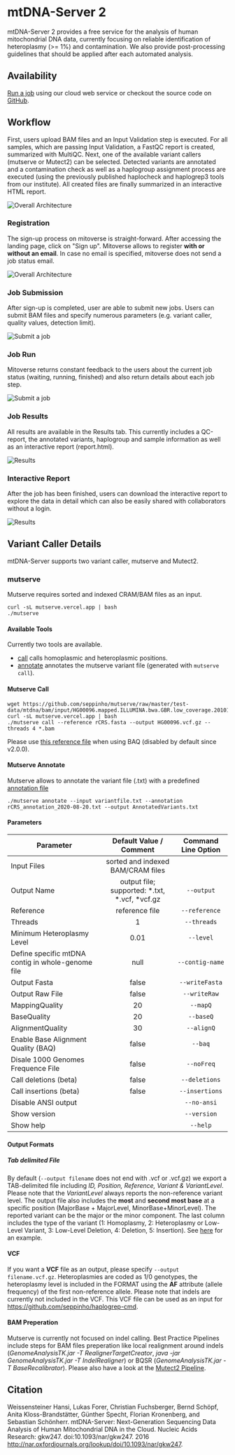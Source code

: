 # mtDNA-Server 2

mtDNA-Server 2 provides a free service for the analysis of human mitochondrial DNA data, currently focusing on reliable identification of heteroplasmy (>= 1%) and contamination. We also provide post-processing guidelines that should be applied after each automated analysis.

## Availability
[Run a job](https://mitoverse.i-med.ac.at) using our cloud web service or checkout the source code on [GitHub](https://github.com/genepi/mtdna-server-2).

## Workflow 
First, users upload BAM files and an Input Validation step is executed. For all samples, which are passing Input Validation, a FastQC report is created, summarized with MultiQC. Next, one of the available variant callers (mutserve or Mutect2) can be selected. Detected variants are annotated and a contamination check as well as a haplogroup assignment process are executed (using the previously published haplocheck and haplogrep3 tools from our institute). All created files are finally summarized in an interactive HTML report. 

![Overall Architecture](images/overall.png)


### Registration
The sign-up process on mitoverse is straight-forward. After accessing the landing page, click on "Sign up". Mitoverse allows to register **with or without an email**. In case no email is specified, mitoverse does not send a job status email.

![Overall Architecture](images/signup.png)

### Job Submission
After sign-up is completed, user are able to submit new jobs. Users can submit BAM files and specify numerous parameters (e.g. variant caller, quality values, detection limit). 

![Submit a job](images/submit.png)

### Job Run
Mitoverse returns constant feedback to the users about the current job status (waiting, running, finished) and also return details about each job step. 

![Submit a job](images/run.png)

### Job Results

All results are available in the Results tab. This currently includes a QC-report, the annotated variants, haplogroup and sample information as well as an interactive report (report.html).

![Results](images/results.png)


### Interactive Report
After the job has been finished, users can download the interactive report to explore the data in detail which can also be easily shared with collaborators without a login.

![Results](images/report.png)


## Variant Caller Details 
mtDNA-Server supports two variant caller, mutserve and Mutect2. 

### mutserve
Mutserve requires sorted and indexed CRAM/BAM files as an input.

```
curl -sL mutserve.vercel.app | bash
./mutserve
```

#### Available Tools
Currently two tools are available. 

* [call](#mutserve-call) calls homoplasmic and heteroplasmic positions. 
* [annotate](#mutserve-annotate) annotates the mutserve variant file (generated with `mutserve call`). 

#### <a name="mutserve-call">Mutserve Call</a>

```
wget https://github.com/seppinho/mutserve/raw/master/test-data/mtdna/bam/input/HG00096.mapped.ILLUMINA.bwa.GBR.low_coverage.20101123.bam
curl -sL mutserve.vercel.app | bash
./mutserve call --reference rCRS.fasta --output HG00096.vcf.gz --threads 4 *.bam 
```

Please use [this reference file](https://raw.githubusercontent.com/seppinho/mutserve/master/files/rCRS.fasta) when using BAQ (disabled by default since v2.0.0).



#### <a name="mutserve-annotate">Mutserve Annotate</a>

Mutserve allows to annotate the variant file (.txt) with a predefined [annotation file](https://raw.githubusercontent.com/seppinho/mutserve/master/files/rCRS_annotation_2020-08-20.txt) 

```
./mutserve annotate --input variantfile.txt --annotation rCRS_annotation_2020-08-20.txt --output AnnotatedVariants.txt
```


#### Parameters

| Parameter        | Default Value / Comment          | Command Line Option | 
| ------------- |:-------------:| :-------------:| 
| Input Files     | sorted and indexed BAM/CRAM files | |
| Output Name   | output file; supported: \*.txt, \*.vcf, \*vcf.gz | `--output` |
| Reference  | reference file | `--reference` |
| Threads     | 1 | `--threads`|
| Minimum Heteroplasmy Level     | 0.01 | `--level`|
| Define specific mtDNA contig in whole-genome file     | null | `--contig-name`|
| Output Fasta     | false | `--writeFasta`|
| Output Raw File     | false | `--writeRaw`|
| MappingQuality     | 20 | `--mapQ`|
| BaseQuality     | 20 | `--baseQ`|
| AlignmentQuality     | 30 | `--alignQ`|
| Enable Base Alignment Quality (BAQ)     | false | `--baq`|
| Disale 1000 Genomes Frequence File     | false | `--noFreq`|
| Call deletions (beta)     | false | `--deletions`|
| Call insertions (beta)     | false | `--insertions`|
| Disable ANSI output     |  | `--no-ansi`|
| Show version     |  | `--version`|
| Show help     |  | `--help`|

#### Output Formats

##### Tab delimited File
By default (`--output filename` does not end with .vcf or .vcf.gz) we export a TAB-delimited file including *ID, Position, Reference, Variant & VariantLevel*. Please note that the *VariantLevel* always reports the non-reference variant level. The output file also includes the **most** and **second most base** at a specific position (MajorBase + MajorLevel, MinorBase+MinorLevel). The reported variant can be the major or the minor component. The last column includes the type of the variant (1: Homoplasmy, 2: Heteroplasmy or Low-Level Variant, 3: Low-Level Deletion, 4: Deletion, 5: Insertion). See [here](https://raw.githubusercontent.com/seppinho/mutation-server/master/test-data/results/variantsLocal1000G) for an example. 

#### VCF
If you want a **VCF** file as an output, please specify `--output filename.vcf.gz`. Heteroplasmies are coded as 1/0 genotypes, the heteroplasmy level is included in the FORMAT using the **AF** attribute (allele frequency) of the first non-reference allele. Please note that indels are currently not included in the VCF.  This VCF file can be used as an input for https://github.com/seppinho/haplogrep-cmd.

#### BAM Preperation
Mutserve is currently not focused on indel calling. 
Best Practice Pipelines include steps for BAM files preperation like local realignment around indels (*GenomeAnalysisTK.jar -T RealignerTargetCreator*, *java -jar GenomeAnalysisTK.jar -T IndelRealigner*) or BQSR (*GenomeAnalysisTK.jar -T BaseRecalibrator*).
Please also have a look at the [Mutect2 Pipeline](https://gnomad.broadinstitute.org/blog/2020-11-gnomad-v3-1-mitochondrial-dna-variants/).


## Citation

Weissensteiner Hansi, Lukas Forer, Christian Fuchsberger, Bernd Schöpf, Anita Kloss-Brandstätter, Günther Specht, Florian Kronenberg, and Sebastian Schönherr.
mtDNA-Server: Next-Generation Sequencing Data Analysis of Human Mitochondrial DNA in the Cloud. Nucleic Acids Research: gkw247. doi:10.1093/nar/gkw247. 2016
http://nar.oxfordjournals.org/lookup/doi/10.1093/nar/gkw247.
